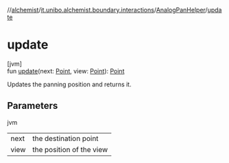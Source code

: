 //[alchemist](../../../index.md)/[it.unibo.alchemist.boundary.interactions](../index.md)/[AnalogPanHelper](index.md)/[update](update.md)

# update

[jvm]\
fun [update](update.md)(next: [Point](https://docs.oracle.com/javase/8/docs/api/java/awt/Point.html), view: [Point](https://docs.oracle.com/javase/8/docs/api/java/awt/Point.html)): [Point](https://docs.oracle.com/javase/8/docs/api/java/awt/Point.html)

Updates the panning position and returns it.

## Parameters

jvm

| | |
|---|---|
| next | the destination point |
| view | the position of the view |
